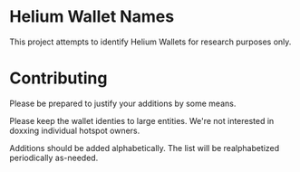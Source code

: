 # Helium Wallet Names
This project attempts to identify Helium Wallets for research purposes only.

# Contributing
Please be prepared to justify your additions by some means.

Please keep the wallet identies to large entities. We're not interested in doxxing individual hotspot owners.

Additions should be added alphabetically.  The list will be realphabetized periodically as-needed.
